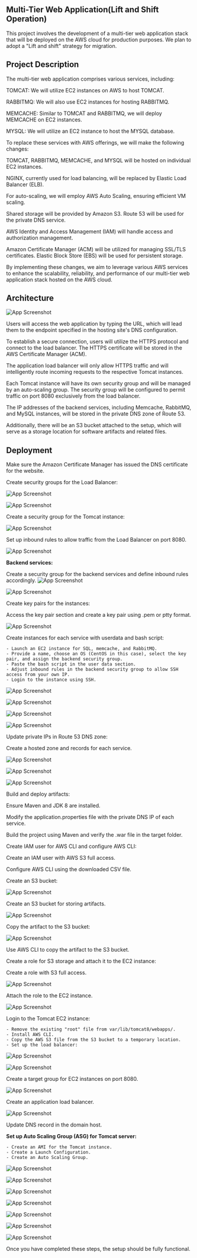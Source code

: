 
## Multi-Tier Web Application(Lift and Shift Operation)

This project involves the development of a multi-tier web application stack that will be deployed on the AWS cloud for production purposes. We plan to adopt a "Lift and shift" strategy for migration.
##  Project Description

The multi-tier web application comprises various services, including:

TOMCAT: We will utilize EC2 instances on AWS to host TOMCAT.

RABBITMQ: We will also use EC2 instances for hosting RABBITMQ.

MEMCACHE: Similar to TOMCAT and RABBITMQ, we will deploy MEMCACHE on EC2 instances.

MYSQL: We will utilize an EC2 instance to host the MYSQL database.

To replace these services with AWS offerings, we will make the following changes:

TOMCAT, RABBITMQ, MEMCACHE, and MYSQL will be hosted on individual EC2 instances.

NGINX, currently used for load balancing, will be replaced by Elastic Load Balancer (ELB).

For auto-scaling, we will employ AWS Auto Scaling, ensuring efficient VM scaling.

Shared storage will be provided by Amazon S3.
Route 53 will be used for the private DNS service.

AWS Identity and Access Management (IAM) will handle access and authorization management.

Amazon Certificate Manager (ACM) will be utilized for managing SSL/TLS certificates.
Elastic Block Store (EBS) will be used for persistent storage.

By implementing these changes, we aim to leverage various AWS services to enhance the scalability, reliability, and performance of our multi-tier web application stack hosted on the AWS cloud.
## Architecture

![App Screenshot](https://github.com/vKirtiP/project-local-aws-ci-cd/blob/aws-LiftAndShift/Arch_.png)

Users will access the web application by typing the URL, which will lead them to the endpoint specified in the hosting site's DNS configuration.

To establish a secure connection, users will utilize the HTTPS protocol and connect to the load balancer. The HTTPS certificate will be stored in the AWS Certificate Manager (ACM).

The application load balancer will only allow HTTPS traffic and will intelligently route incoming requests to the respective Tomcat instances.

Each Tomcat instance will have its own security group and will be managed by an auto-scaling group. The security group will be configured to permit traffic on port 8080 exclusively from the load balancer.

The IP addresses of the backend services, including Memcache, RabbitMQ, and MySQL instances, will be stored in the private DNS zone of Route 53.

Additionally, there will be an S3 bucket attached to the setup, which will serve as a storage location for software artifacts and related files.

## Deployment

Make sure the Amazon Certificate Manager has issued the DNS certificate for the website.

Create security groups for the Load Balancer:

![App Screenshot](https://github.com/vKirtiP/project-local-aws-ci-cd/blob/aws-LiftAndShift/steps_ss/1.png)

![App Screenshot](https://github.com/vKirtiP/project-local-aws-ci-cd/blob/aws-LiftAndShift/steps_ss/2.png)

Create a security group for the Tomcat instance:

![App Screenshot](https://github.com/vKirtiP/project-local-aws-ci-cd/blob/aws-LiftAndShift/steps_ss/3.png)

Set up inbound rules to allow traffic from the Load Balancer on port 8080.

![App Screenshot](https://github.com/vKirtiP/project-local-aws-ci-cd/blob/aws-LiftAndShift/steps_ss/4.png)

**Backend services:**

Create a security group for the backend services and define inbound rules accordingly.
![App Screenshot](https://github.com/vKirtiP/project-local-aws-ci-cd/blob/aws-LiftAndShift/steps_ss/5.png)

![App Screenshot](https://github.com/vKirtiP/project-local-aws-ci-cd/blob/aws-LiftAndShift/steps_ss/6.png)

Create key pairs for the instances:

Access the key pair section and create a key pair using .pem or ptty format.

![App Screenshot](https://github.com/vKirtiP/project-local-aws-ci-cd/blob/aws-LiftAndShift/steps_ss/7.png)


Create instances for each service with userdata and bash script:

    - Launch an EC2 instance for SQL, memcache, and RabbitMQ.
    - Provide a name, choose an OS (CentOS in this case), select the key pair, and assign the backend security group.
    - Paste the bash script in the user data section.
    - Adjust inbound rules in the backend security group to allow SSH access from your own IP.
    - Login to the instance using SSH.

![App Screenshot](https://github.com/vKirtiP/project-local-aws-ci-cd/blob/aws-LiftAndShift/steps_ss/8.png)

![App Screenshot](https://github.com/vKirtiP/project-local-aws-ci-cd/blob/aws-LiftAndShift/steps_ss/9.png)

![App Screenshot](https://github.com/vKirtiP/project-local-aws-ci-cd/blob/aws-LiftAndShift/steps_ss/10.png)

![App Screenshot](https://github.com/vKirtiP/project-local-aws-ci-cd/blob/aws-LiftAndShift/steps_ss/11.png)

Update private IPs in Route 53 DNS zone:

Create a hosted zone and records for each service.

![App Screenshot](https://github.com/vKirtiP/project-local-aws-ci-cd/blob/aws-LiftAndShift/steps_ss/12.png)

![App Screenshot](https://github.com/vKirtiP/project-local-aws-ci-cd/blob/aws-LiftAndShift/steps_ss/13.png)

![App Screenshot](https://github.com/vKirtiP/project-local-aws-ci-cd/blob/aws-LiftAndShift/steps_ss/14.png)

Build and deploy artifacts:

Ensure Maven and JDK 8 are installed.

Modify the application.properties file with the  private DNS IP of each service.

Build the project using Maven and verify the .war file in the target folder.

Create IAM user for AWS CLI and configure AWS CLI:

Create an IAM user with AWS S3 full access.

Configure AWS CLI using the downloaded CSV file.

Create an S3 bucket:

![App Screenshot](https://github.com/vKirtiP/project-local-aws-ci-cd/blob/aws-LiftAndShift/steps_ss/15.png)


Create an S3 bucket for storing artifacts.

![App Screenshot](https://github.com/vKirtiP/project-local-aws-ci-cd/blob/aws-LiftAndShift/steps_ss/16.png)

Copy the artifact to the S3 bucket:

![App Screenshot](https://github.com/vKirtiP/project-local-aws-ci-cd/blob/aws-LiftAndShift/steps_ss/17.png)

Use AWS CLI to copy the artifact to the S3 bucket.

Create a role for S3 storage and attach it to the EC2 instance:

Create a role with S3 full access.

![App Screenshot](https://github.com/vKirtiP/project-local-aws-ci-cd/blob/aws-LiftAndShift/steps_ss/18.png)

Attach the role to the EC2 instance.

![App Screenshot](https://github.com/vKirtiP/project-local-aws-ci-cd/blob/aws-LiftAndShift/steps_ss/19.png)

Login to the Tomcat EC2 instance:

    - Remove the existing "root" file from var/lib/tomcat8/webapps/.
    - Install AWS CLI.
    - Copy the AWS S3 file from the S3 bucket to a temporary location.
    - Set up the load balancer:

![App Screenshot](https://github.com/vKirtiP/project-local-aws-ci-cd/blob/aws-LiftAndShift/steps_ss/20.png)

![App Screenshot](https://github.com/vKirtiP/project-local-aws-ci-cd/blob/aws-LiftAndShift/steps_ss/21.png)

Create a target group for EC2 instances on port 8080.

![App Screenshot](https://github.com/vKirtiP/project-local-aws-ci-cd/blob/aws-LiftAndShift/steps_ss/22.png)

Create an application load balancer.

![App Screenshot](https://github.com/vKirtiP/project-local-aws-ci-cd/blob/aws-LiftAndShift/steps_ss/23.png)

Update DNS record in the domain host.


**Set up Auto Scaling Group (ASG) for Tomcat server:**

    - Create an AMI for the Tomcat instance.
    - Create a Launch Configuration.
    - Create an Auto Scaling Group.

![App Screenshot](https://github.com/vKirtiP/project-local-aws-ci-cd/blob/aws-LiftAndShift/steps_ss/24.png)

![App Screenshot](https://github.com/vKirtiP/project-local-aws-ci-cd/blob/aws-LiftAndShift/steps_ss/25.png)

![App Screenshot](https://github.com/vKirtiP/project-local-aws-ci-cd/blob/aws-LiftAndShift/steps_ss/26.png)

![App Screenshot](https://github.com/vKirtiP/project-local-aws-ci-cd/blob/aws-LiftAndShift/steps_ss/27.png)

![App Screenshot](https://github.com/vKirtiP/project-local-aws-ci-cd/blob/aws-LiftAndShift/steps_ss/28.png)

![App Screenshot](https://github.com/vKirtiP/project-local-aws-ci-cd/blob/aws-LiftAndShift/steps_ss/29.png)

![App Screenshot](https://github.com/vKirtiP/project-local-aws-ci-cd/blob/aws-LiftAndShift/steps_ss/30.png)

Once you have completed these steps, the setup should be fully functional.
